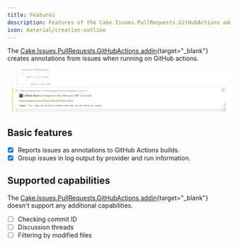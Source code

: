 ```yaml
---
title: Features
description: Features of the Cake.Issues.PullRequests.GitHubActions addin.
icon: material/creation-outline
---
```


The [Cake.Issues.PullRequests.GitHubActions addin]{target="_blank"} creates annotations from issues when running on GitHub actions.

![Pull request integration](githubactions-pullrequest-integration.png "Pull request integration")

## Basic features

- [x] Reports issues as annotations to GitHub Actions builds.
- [x] Group issues in log output by provider and run information.

## Supported capabilities

The [Cake.Issues.PullRequests.GitHubActions addin]{target="_blank"} doesn't support any additional capabilities.

- [ ] Checking commit ID
- [ ] Discussion threads
- [ ] Filtering by modified files

[Cake.Issues.PullRequests.GitHubActions addin]: https://cakebuild.net/extensions/cake-issues-pullrequests-githubactions/
